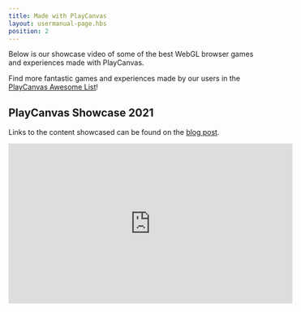 ```yaml
---
title: Made with PlayCanvas
layout: usermanual-page.hbs
position: 2
---
```


Below is our showcase video of some of the best WebGL browser games and experiences made with PlayCanvas.

Find more fantastic games and experiences made by our users in the [PlayCanvas Awesome List][awesome-playcanvas]!

## PlayCanvas Showcase 2021

Links to the content showcased can be found on the [blog post][2021-blog-post].

<iframe width="560" height="315" src="https://www.youtube.com/embed/FrUUrVRpbzg" title="YouTube video player" frameborder="0" allow="accelerometer; autoplay; clipboard-write; encrypted-media; gyroscope; picture-in-picture" allowfullscreen></iframe>

[awesome-playcanvas]: https://github.com/playcanvas/awesome-playcanvas
[2021-blog-post]: https://blog.playcanvas.com/playcanvas-showcase-2021/

